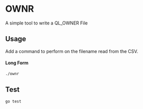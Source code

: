 # OWNR 

A simple tool to write a QL_OWNER File 

## Usage
Add a command to perform on the filename read from the CSV.

#### Long Form

```bash
./ownr
```

## Test

```bash
go test
```
